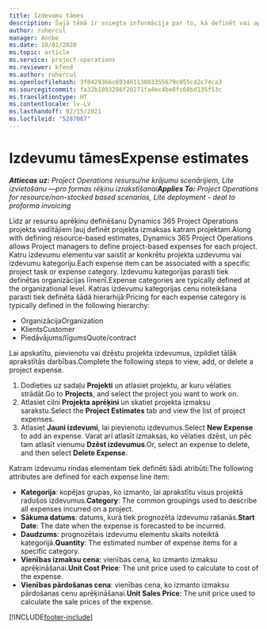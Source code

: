 ```yaml
---
title: Izdevumu tāmes
description: Šajā tēmā ir sniegta informācija par to, kā definēt vai aprēķināt projekta izdevumus.
author: ruhercul
manager: Annbe
ms.date: 10/01/2020
ms.topic: article
ms.service: project-operations
ms.reviewer: kfend
ms.author: ruhercul
ms.openlocfilehash: 3f0429366c69346113003355679c055cd2c74ca3
ms.sourcegitcommit: fa32b1893286f20271fa4ec4be8fc68bd135f53c
ms.translationtype: HT
ms.contentlocale: lv-LV
ms.lasthandoff: 02/15/2021
ms.locfileid: "5287067"
---
```

# <a name="expense-estimates"></a><span data-ttu-id="2845d-103">Izdevumu tāmes</span><span class="sxs-lookup"><span data-stu-id="2845d-103">Expense estimates</span></span>
<span data-ttu-id="2845d-104">_**Attiecas uz:** Project Operations resursu/ne krājumu scenārijiem, Lite izvietošanu —pro formas rēķinu izrakstīšanai_</span><span class="sxs-lookup"><span data-stu-id="2845d-104">_**Applies To:** Project Operations for resource/non-stocked based scenarios, Lite deployment - deal to proforma invoicing_</span></span>

<span data-ttu-id="2845d-105">Līdz ar resursu aprēķinu definēšanu Dynamics 365 Project Operations projekta vadītājiem ļauj definēt projekta izmaksas katram projektam.</span><span class="sxs-lookup"><span data-stu-id="2845d-105">Along with defining resource-based estimates, Dynamics 365 Project Operations allows Project managers to define project-based expenses for each project.</span></span> <span data-ttu-id="2845d-106">Katru izdevumu elementu var saistīt ar konkrētu projekta uzdevumu vai izdevumu kategoriju.</span><span class="sxs-lookup"><span data-stu-id="2845d-106">Each expense item can be associated with a specific project task or expense category.</span></span> <span data-ttu-id="2845d-107">Izdevumu kategorijas parasti tiek definētas organizācijas līmenī.</span><span class="sxs-lookup"><span data-stu-id="2845d-107">Expense categories are typically defined at the organizational level.</span></span> <span data-ttu-id="2845d-108">Katras izdevumu kategorijas cenu noteikšana parasti tiek definēta šādā hierarhijā:</span><span class="sxs-lookup"><span data-stu-id="2845d-108">Pricing for each expense category is typically defined in the following hierarchy:</span></span>

- <span data-ttu-id="2845d-109">Organizācija</span><span class="sxs-lookup"><span data-stu-id="2845d-109">Organization</span></span>
- <span data-ttu-id="2845d-110">Klients</span><span class="sxs-lookup"><span data-stu-id="2845d-110">Customer</span></span>
- <span data-ttu-id="2845d-111">Piedāvājums/līgums</span><span class="sxs-lookup"><span data-stu-id="2845d-111">Quote/contract</span></span>

<span data-ttu-id="2845d-112">Lai apskatītu, pievienotu vai dzēstu projekta izdevumus, izpildiet tālāk aprakstītās darbības.</span><span class="sxs-lookup"><span data-stu-id="2845d-112">Complete the following steps to view, add, or delete a project expense.</span></span>

1. <span data-ttu-id="2845d-113">Dodieties uz sadaļu **Projekti** un atlasiet projektu, ar kuru vēlaties strādāt.</span><span class="sxs-lookup"><span data-stu-id="2845d-113">Go to **Projects**, and select the project you want to work on.</span></span>
2. <span data-ttu-id="2845d-114">Atlasiet cilni **Projekta aprēķini** un skatiet projekta izmaksu sarakstu.</span><span class="sxs-lookup"><span data-stu-id="2845d-114">Select the **Project Estimates** tab and view the list of project expenses.</span></span>
3. <span data-ttu-id="2845d-115">Atlasiet **Jauni izdevumi**, lai pievienotu izdevumus.</span><span class="sxs-lookup"><span data-stu-id="2845d-115">Select **New Expense** to add an expense.</span></span> <span data-ttu-id="2845d-116">Varat arī atlasīt izmaksas, ko vēlaties dzēst, un pēc tam atlasīt vienumu **Dzēst izdevumus**.</span><span class="sxs-lookup"><span data-stu-id="2845d-116">Or, select an expense to delete, and then select **Delete Expense**.</span></span>

<span data-ttu-id="2845d-117">Katram izdevumu rindas elementam tiek definēti šādi atribūti:</span><span class="sxs-lookup"><span data-stu-id="2845d-117">The following attributes are defined for each expense line item:</span></span>

- <span data-ttu-id="2845d-118">**Kategorija**: kopējas grupas, ko izmanto, lai aprakstītu visus projektā radušos izdevumus.</span><span class="sxs-lookup"><span data-stu-id="2845d-118">**Category**: The common groupings used to describe all expenses incurred on a project.</span></span>
- <span data-ttu-id="2845d-119">**Sākuma datums**: datums, kurā tiek prognozēta izdevumu rašanās.</span><span class="sxs-lookup"><span data-stu-id="2845d-119">**Start Date**: The date when the expense is forecasted to be incurred.</span></span>
- <span data-ttu-id="2845d-120">**Daudzums**: prognozētais izdevumu elementu skaits noteiktā kategorijā.</span><span class="sxs-lookup"><span data-stu-id="2845d-120">**Quantity**: The estimated number of expense items for a specific category.</span></span>
- <span data-ttu-id="2845d-121">**Vienības izmaksu cena**: vienības cena, ko izmanto izmaksu aprēķināšanai.</span><span class="sxs-lookup"><span data-stu-id="2845d-121">**Unit Cost Price**: The unit price used to calculate to cost of the expense.</span></span>
- <span data-ttu-id="2845d-122">**Vienības pārdošanas cena**: vienības cena, ko izmanto izmaksu pārdošanas cenu aprēķināšanai.</span><span class="sxs-lookup"><span data-stu-id="2845d-122">**Unit Sales Price**: The unit price used to calculate the sale prices of the expense.</span></span>



[!INCLUDE[footer-include](../includes/footer-banner.md)]